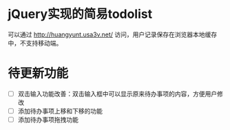 # jQuery实现的简易todolist

可以通过 http://huangyunt.usa3v.net/ 访问，用户记录保存在浏览器本地缓存中，不支持移动端。

# 待更新功能

- [ ] 双击输入功能改善：双击输入框中可以显示原来待办事项的内容，方便用户修改
- [ ] 添加待办事项上移和下移的功能
- [ ] 添加待办事项拖拽功能